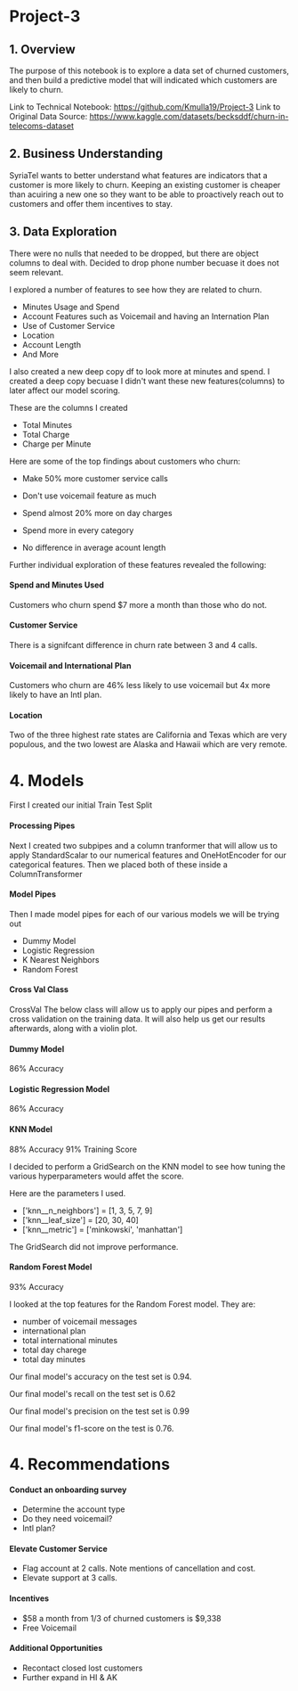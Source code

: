 # Project-3

## 1. Overview
The purpose of this notebook is to explore a data set of churned customers, and then build a predictive 
model that will indicated which customers are likely to churn.

Link to Technical Notebook: https://github.com/Kmulla19/Project-3
Link to Original Data Source: https://www.kaggle.com/datasets/becksddf/churn-in-telecoms-dataset

## 2. Business Understanding
SyriaTel wants to better understand what features are indicators that a customer is more likely to churn. Keeping an existing customer is cheaper than acuiring a new one so they want to be able to proactively reach out to customers and offer them incentives to stay.

## 3. Data Exploration
There were no nulls that needed to be dropped, but there are object columns to deal with. Decided to drop phone number becuase it does not seem relevant.

I explored a number of features to see how they are related to churn.

* Minutes Usage and Spend
* Account Features such as Voicemail and having an Internation Plan
* Use of Customer Service
* Location
* Account Length
* And More

I also created a new deep copy df to look more at minutes and spend. I created a deep copy becuase I didn't want these new features(columns) to later affect our model scoring.

These are the columns I created

* Total Minutes
* Total Charge
* Charge per Minute

Here are some of the top findings about customers who churn:

* Make 50% more customer service calls

* Don't use voicemail feature as much

* Spend almost 20% more on day charges

* Spend more in every category

* No difference in average acount length


Further individual exploration of these features revealed the following:

#### Spend and Minutes Used

Customers who churn spend $7 more a month than those who do not.

#### Customer Service

There is a signifcant difference in churn rate between 3 and 4 calls.


#### Voicemail and International Plan

Customers who churn are 46% less likely to use voicemail but 4x more likely to have an Intl plan.

#### Location

Two of the three highest rate states are California and Texas which are very populous, and the two lowest are Alaska and Hawaii which are very remote.


# 4. Models

First I created our initial Train Test Split

#### Processing Pipes

Next I created two subpipes and a column tranformer that will allow us to apply StandardScalar to our numerical features and OneHotEncoder for our categorical features. Then we placed both of these inside a ColumnTransformer

#### Model Pipes

Then I made model pipes for each of our various models we will be trying out

* Dummy Model
* Logistic Regression
* K Nearest Neighbors
* Random Forest

#### Cross Val Class

CrossVal
The below class will allow us to apply our pipes and perform a cross validation on the training data. It will also help us get our results afterwards, along with a violin plot.

#### Dummy Model
86% Accuracy

#### Logistic Regression Model
86% Accuracy

#### KNN Model
88% Accuracy
91% Training Score

I decided to perform a GridSearch on the KNN model to see how tuning the various hyperparameters would affet the score.

Here are the parameters I used.

* ['knn__n_neighbors'] = [1, 3, 5, 7, 9]
* ['knn__leaf_size'] = [20, 30, 40]
* ['knn__metric'] = ['minkowski', 'manhattan']

The GridSearch did not improve performance.

#### Random Forest Model
93% Accuracy

I looked at the top features for the Random Forest model. They are:

* number of voicemail messages
* international plan
* total international minutes
* total day charege
* total day minutes


Our final model's accuracy on the test set is 0.94. 

Our final model's recall on the test set is 0.62 

Our final model's precision on the test set is 0.99 

Our final model's f1-score on the test is 0.76.


# 4. Recommendations

#### Conduct an onboarding survey

* Determine the account type
* Do they need voicemail?
* Intl plan?

#### Elevate Customer Service

* Flag account at 2 calls. Note mentions of cancellation and cost.
* Elevate support at 3 calls.

#### Incentives

* $58 a month from 1/3 of churned customers is $9,338
* Free Voicemail

#### Additional Opportunities

* Recontact closed lost customers
* Further expand in HI & AK

